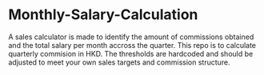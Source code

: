 # Monthly-Salary-Calculation
A sales calculator is made to identify the amount of commissions obtained and the total salary per month accross the quarter.
This repo is to calculate quarterly commision in HKD. The thresholds are hardcoded and should be adjusted to meet your own sales targets and commission structure. 
